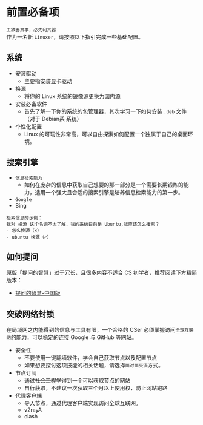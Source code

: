 # 前置必备项
`工欲善其事，必先利其器`  
作为一名新 `Linuxer`，请按照以下指引完成一些基础配置。

## 系统
- 安装驱动
  - 主要指安装显卡驱动
- 换源
  - 将你的 Linux 系统的镜像源更换为国内源
- 安装必备软件
  - 首先了解一下你的系统的包管理器，其次学习一下如何安装 `.deb` 文件（对于 Debian系 系统）
- 个性化配置
  - Linux 的可玩性非常高，可以自由探索如何配置一个独属于自己的桌面环境。

## 搜索引擎
- `信息检索能力`
  - 如何在庞杂的信息中获取自己想要的那一部分是一个需要长期锻炼的能力，选用一个强大且合适的搜索引擎是培养信息检索能力的第一步。
- `Google`
- Bing
```
检索信息的示例：
我对 换源 这个名词不太了解，我的系统目前是 Ubuntu,我应该怎么搜索？
- 怎么换源（×）
- ubuntu 换源（✓）
```

## 如何提问
原版「提问的智慧」过于冗长，且很多内容不适合 CS 初学者，推荐阅读下方精简版本：
- [提问的智慧-中国版](https://mp.weixin.qq.com/s/q461so9lWk4FKJGZ-p7Vcg)

## 突破网络封锁
在局域网之内能得到的信息与工具有限，一个合格的 CSer 必须掌握访问`全球互联网`的能力，可以稳定的连接 Google 与 GitHub 等网站。
- 安全性
  - 不要使用一键翻墙软件，学会自己获取节点以及配置节点
  - 如果想要探讨这项技能的相关话题，请选择`面对面交流`方式。
- 节点订阅
  - 通过~~社会工程学~~得到一个可以获取节点的网站
  - 自行获取，不建议一次获取三个月以上使用权，防止网站跑路
- 代理客户端
  - 导入节点，通过代理客户端实现访问全球互联网。
  - v2rayA
  - clash